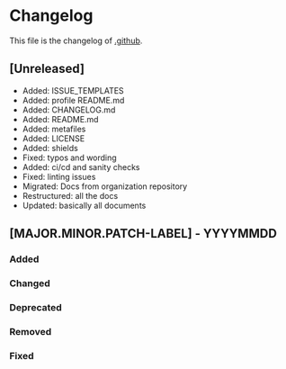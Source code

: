 <!--
reference: https://keepachangelog.com
-->

# Changelog

This file is the changelog of
[.github](https://github.com/whiletruedoio/.github).

## [Unreleased]

- Added: ISSUE_TEMPLATES
- Added: profile README.md
- Added: CHANGELOG.md
- Added: README.md
- Added: metafiles
- Added: LICENSE
- Added: shields
- Fixed: typos and wording
- Added: ci/cd and sanity checks
- Fixed: linting issues
- Migrated: Docs from organization repository
- Restructured: all the docs
- Updated: basically all documents

## [MAJOR.MINOR.PATCH-LABEL] - YYYYMMDD

<!--
Describe the purpose of this release.
Each of the below sections should contain the links to the fixed issues.
-->

### Added

<!--
Section for new Features and Additions.
Most likely a MINOR or MAJOR update.
-->

### Changed

<!--
Changed Behavior in API or Application.
Most likely a MAJOR update.
-->

### Deprecated

<!--
Deprecation, which will be removed in a future release.
The future release must be mentioned.
-->

### Removed

<!--
Removals or Deletions, which were deprecated beforehand.
Most likely a Minor or Major update.
-->

### Fixed

<!--
Bugfixes or other minor fixes.
Most likely a patch.
-->
